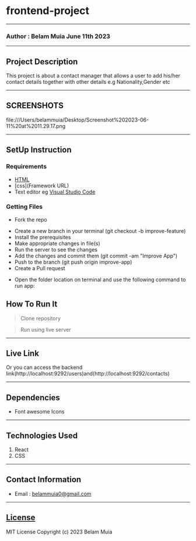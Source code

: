 # frontend-project
*****
### Author : Belam Muia June 11th 2023
****
## Project Description
This project is about a contact manager that allows a user to add his/her contact details together with other details e.g Nationality,Gender etc
******

## SCREENSHOTS
file:///Users/belammuia/Desktop/Screenshot%202023-06-11%20at%2011.29.17.png
********
## SetUp Instruction
### Requirements
* [HTML](html.com)
* [css](Framework URL)
* Text editor eg [Visual Studio Code](https://code.visualstudio.com/download)


### Getting Files
* Fork the repo
- Create a new branch in your terminal (git checkout -b improve-feature)
- Install the prerequisites
- Make appropriate changes in file(s)
- Run the server to see the changes
- Add the changes and commit them (git commit -am "Improve App")
- Push to the branch (git push origin improve-app)
- Create a Pull request
* Open the folder location on terminal and use the following command to run app:

## How To Run It
>  Clone repository

> Run using live server
*****
## Live Link
Or you can access the backend link(http://localhost:9292/users)and(http://localhost:9292/contacts)
*****
## Dependencies
- Font awesome Icons
*****
## Technologies Used
1. React
2. CSS
*****
## Contact Information
* Email : belammuia0@gmail.com
*****
## [License](LICENSE)
MIT License
Copyright (c) 2023 Belam Muia